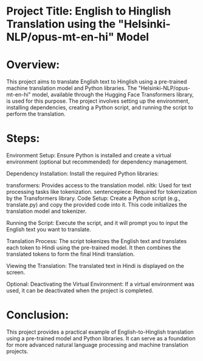 # Project Title: English to Hinglish Translation using the "Helsinki-NLP/opus-mt-en-hi" Model

# Overview:
This project aims to translate English text to Hinglish using a pre-trained machine translation model and Python libraries. The "Helsinki-NLP/opus-mt-en-hi" model, available through the Hugging Face Transformers library, is used for this purpose. The project involves setting up the environment, installing dependencies, creating a Python script, and running the script to perform the translation.

 # Steps:

  Environment Setup: Ensure Python is installed and create a virtual environment (optional but recommended) for dependency management.
  
  Dependency Installation: Install the required Python libraries:
  
  transformers: Provides access to the translation model.
  nltk: Used for text processing tasks like tokenization.
  sentencepiece: Required for tokenization by the Transformers library.
  Code Setup: Create a Python script (e.g., translate.py) and copy the provided code into it. This code initializes the translation model and tokenizer.
  
  Running the Script: Execute the script, and it will prompt you to input the English text you want to translate.
  
  Translation Process: The script tokenizes the English text and translates each token to Hindi using the pre-trained model. It then combines the translated tokens to form the final Hindi translation.
  
  Viewing the Translation: The translated text in Hindi is displayed on the screen.
  
  Optional: Deactivating the Virtual Environment: If a virtual environment was used, it can be deactivated when the project is completed.

# Conclusion:
This project provides a practical example of English-to-Hinglish translation using a pre-trained model and Python libraries. It can serve as a foundation for more advanced natural language processing and machine translation projects.




